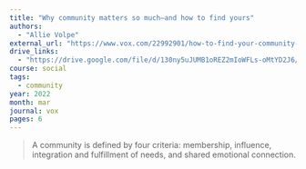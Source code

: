```yaml
---
title: "Why community matters so much—and how to find yours"
authors:
  - "Allie Volpe"
external_url: "https://www.vox.com/22992901/how-to-find-your-community-as-an-adult"
drive_links:
  - "https://drive.google.com/file/d/130ny5uJUMB1oREZ2mIoWFLs-oMtYD2J6/view?usp=drivesdk"
course: social
tags:
  - community
year: 2022
month: mar
journal: vox
pages: 6
---
```


> A community is defined by four criteria: membership, influence, integration and fulfillment of needs, and shared emotional connection.

